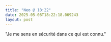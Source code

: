 ```yaml
---
title: "Neo @ 18:22"
date: 2025-05-08T18:22:18.069243
layout: post
---
```


"Je me sens en sécurité dans ce qui est connu."
